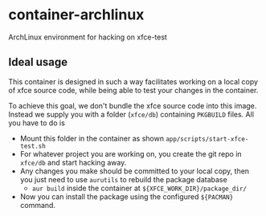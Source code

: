 # container-archlinux
ArchLinux environment for hacking on xfce-test

## Ideal usage
This container is designed in such a way facilitates working on a local copy
of xfce source code, while being able to test your changes in the container.

To achieve this goal, we don't bundle the xfce source code into this image. Instead we supply you with a folder (`xfce/db`) containing `PKGBUILD` files. All you have to do is
* Mount this folder in the container as shown `app/scripts/start-xfce-test.sh`
* For whatever project you are working on, you create the git repo in   `xfce/db` and start hacking away.
* Any changes you make should be committed to your local copy, then you just need to use `aurutils` to rebuild the package database
    * `aur build` inside the container at `${XFCE_WORK_DIR}/package_dir/`
* Now you can install the package using the configured `${PACMAN}` command.
